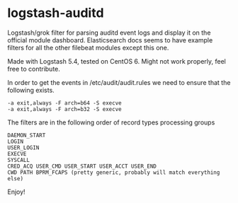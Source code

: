 # logstash-auditd
Logstash/grok filter for parsing auditd event logs and display it on the official module dashboard.
Elasticsearch docs seems to have example filters for all the other filebeat modules except this one. 

Made with Logstash 5.4, tested on CentOS 6. Might not work properly, feel free to contribute.


In order to get the events in /etc/audit/audit.rules we need to ensure that the following exists.

```
-a exit,always -F arch=b64 -S execve
-a exit,always -F arch=b32 -S execve
```

The filters are in the following order of record types processing groups
```
DAEMON_START
LOGIN
USER_LOGIN
EXECVE
SYSCALL
CRED_ACQ USER_CMD USER_START USER_ACCT USER_END
CWD PATH BPRM_FCAPS (pretty generic, probably will match everything else)
```

Enjoy!
